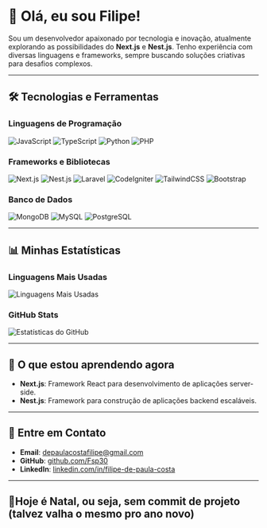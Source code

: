 # 👋 Olá, eu sou Filipe!  

Sou um desenvolvedor apaixonado por tecnologia e inovação, atualmente explorando as possibilidades do **Next.js** e **Nest.js**. Tenho experiência com diversas linguagens e frameworks, sempre buscando soluções criativas para desafios complexos.

---

## 🛠 Tecnologias e Ferramentas

### **Linguagens de Programação**
![JavaScript](https://img.shields.io/badge/-JavaScript-181717?style=flat-square&logo=javascript)
![TypeScript](https://img.shields.io/badge/-TypeScript-181717?style=flat-square&logo=typescript)
![Python](https://img.shields.io/badge/-Python-181717?style=flat-square&logo=python)
![PHP](https://img.shields.io/badge/-PHP-181717?style=flat-square&logo=php)

### **Frameworks e Bibliotecas**
![Next.js](https://img.shields.io/badge/-Next.js-181717?style=flat-square&logo=next.js)
![Nest.js](https://img.shields.io/badge/-Nest.js-181717?style=flat-square&logo=nestjs)
![Laravel](https://img.shields.io/badge/-Laravel-181717?style=flat-square&logo=laravel)
![CodeIgniter](https://img.shields.io/badge/-CodeIgniter-181717?style=flat-square&logo=codeigniter)
![TailwindCSS](https://img.shields.io/badge/-TailwindCSS-181717?style=flat-square&logo=tailwindcss)
![Bootstrap](https://img.shields.io/badge/-Bootstrap-181717?style=flat-square&logo=bootstrap)

### **Banco de Dados**
![MongoDB](https://img.shields.io/badge/-MongoDB-181717?style=flat-square&logo=mongodb)
![MySQL](https://img.shields.io/badge/-MySQL-181717?style=flat-square&logo=mysql)
![PostgreSQL](https://img.shields.io/badge/-PostgreSQL-181717?style=flat-square&logo=postgresql)

---

## 📊 Minhas Estatísticas

### **Linguagens Mais Usadas**
![Linguagens Mais Usadas](https://github-readme-stats.vercel.app/api/top-langs/?username=Fsp30&layout=compact&theme=radical)

### **GitHub Stats**
![Estatísticas do GitHub](https://github-readme-stats.vercel.app/api?username=Fsp30&show_icons=true&theme=radical)

---

## 🌱 O que estou aprendendo agora
- **Next.js**: Framework React para desenvolvimento de aplicações server-side.
- **Nest.js**: Framework para construção de aplicações backend escaláveis.

---

## 💬 Entre em Contato
- **Email**: depaulacostafilipe@gmail.com
- **GitHub**: [github.com/Fsp30](https://github.com/Fsp30)
- **LinkedIn**: [linkedin.com/in/filipe-de-paula-costa](https://www.linkedin.com/in/filipe-de-paula-costa-4a812a2ab)



---

## 🎄Hoje é Natal, ou seja, sem commit de projeto (talvez valha o mesmo pro ano novo)
